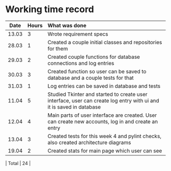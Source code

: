 # Working time record

| Date | Hours | What was done |
| :---:|:------| :------|
| 13.03 | 3    | Wrote requirement specs | 
| 28.03 | 1    | Created a couple initial classes and repositories for them | 
| 29.03 | 2    | Created couple functions for database connections and log entries |
| 30.03 | 3    | Created function so user can be saved to database and a couple tests for that |
| 31.03 | 1    | Log entries can be saved in database and tests |
| 11.04 | 5    | Studied Tkinter and started to create user interface, user can create log entry with ui and it is saved in database |
| 12.04 | 4    | Main parts of user interface are created. User can create new accounts, log in and create an entry |
| 13.04 | 3    | Created tests for this week 4 and pylint checks, also created architecture diagrams |
| 19.04 | 2    | Created stats for main page which user can see |


| Total | 24 |
